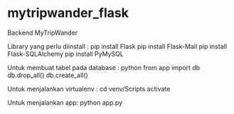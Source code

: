 # mytripwander_flask
Backend MyTripWander

Library yang perlu diinstall :
pip install Flask
pip install Flask-Mail
pip install Flask-SQLAlchemy
pip install PyMySQL

Untuk membuat tabel pada database :
python
from app import db
db.drop_all()
db.create_all()

Untuk menjalankan virtualenv :
cd venv/Scripts
activate


Untuk menjalankan app:
python app.py
